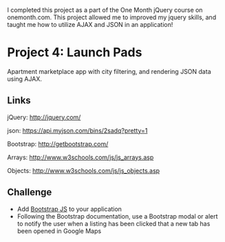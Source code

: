 I completed this project as a part of the One Month jQuery course on onemonth.com. This project allowed me to improved my jquery skills, and taught me how to utilize AJAX and JSON in an application!

# Project 4: Launch Pads

Apartment marketplace app with city filtering, and rendering JSON data using AJAX.

## Links

jQuery: http://jquery.com/

json: https://api.myjson.com/bins/2sadq?pretty=1

Bootstrap: http://getbootstrap.com/

Arrays: http://www.w3schools.com/js/js_arrays.asp

Objects: http://www.w3schools.com/js/js_objects.asp

## Challenge
* Add [Bootstrap JS](https://maxcdn.bootstrapcdn.com/bootstrap/3.3.5/js/bootstrap.min.js) to your application
* Following the Bootstrap documentation, use a Bootstrap modal or alert to notify the user when a listing has been clicked that a new tab has been opened in Google Maps

